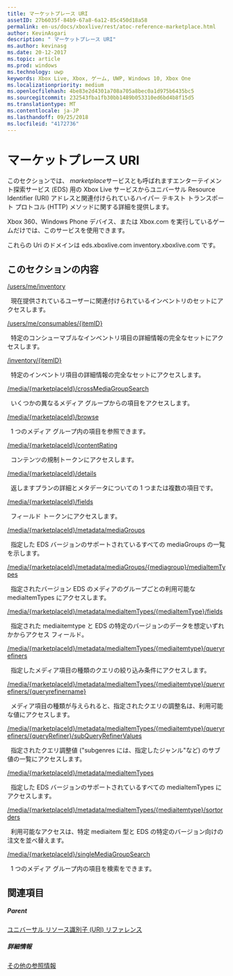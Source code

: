 ```yaml
---
title: マーケットプレース URI
assetID: 27b6035f-84b9-67a8-6a12-85c450d18a58
permalink: en-us/docs/xboxlive/rest/atoc-reference-marketplace.html
author: KevinAsgari
description: " マーケットプレース URI"
ms.author: kevinasg
ms.date: 20-12-2017
ms.topic: article
ms.prod: windows
ms.technology: uwp
keywords: Xbox Live, Xbox, ゲーム, UWP, Windows 10, Xbox One
ms.localizationpriority: medium
ms.openlocfilehash: 4be83e2d4301a708a705a8bec0a1d975b6435bc5
ms.sourcegitcommit: 232543fba1fb30bb1489b053310ed6bd4b8f15d5
ms.translationtype: MT
ms.contentlocale: ja-JP
ms.lasthandoff: 09/25/2018
ms.locfileid: "4172736"
---
```

# <a name="marketplace-uris"></a>マーケットプレース URI

このセクションでは、 *marketplace*サービスとも呼ばれますエンターテイメント探索サービス (EDS) 用の Xbox Live サービスからユニバーサル Resource Identifier (URI) アドレスと関連付けられているハイパー テキスト トランスポート プロトコル (HTTP) メソッドに関する詳細を提供します。

Xbox 360、Windows Phone デバイス、または Xbox.com を実行しているゲームだけでは、このサービスを使用できます。

これらの Uri のドメインは eds.xboxlive.com inventory.xboxlive.com です。

<a id="ID4EPB"></a>

 
## <a name="in-this-section"></a>このセクションの内容

[/users/me/inventory](uri-inventory.md)

&nbsp;&nbsp;現在提供されているユーザーに関連付けられているインベントリのセットにアクセスします。

[/users/me/consumables/{itemID}](uri-inventoryconsumablesitemurl.md)

&nbsp;&nbsp;特定のコンシューマブルなインベントリ項目の詳細情報の完全なセットにアクセスします。

[/inventory/{itemID}](uri-inventoryitemurl.md)

&nbsp;&nbsp;特定のインベントリ項目の詳細情報の完全なセットにアクセスします。

[/media/{marketplaceId}/crossMediaGroupSearch](uri-localecrossmediagroupsearch.md)

&nbsp;&nbsp;いくつかの異なるメディア グループからの項目をアクセスします。

[/media/{marketplaceId}/browse](uri-medialocalebrowse.md)

&nbsp;&nbsp;1 つのメディア グループ内の項目を参照できます。

[/media/{marketplaceId}/contentRating](uri-medialocalecontentrating.md)

&nbsp;&nbsp;コンテンツの規制トークンにアクセスします。

[/media/{marketplaceId}/details](uri-medialocaledetails.md)

&nbsp;&nbsp;返しますプランの詳細とメタデータについての 1 つまたは複数の項目です。

[/media/{marketplaceId}/fields](uri-medialocalefields.md)

&nbsp;&nbsp;フィールド トークンにアクセスします。

[/media/{marketplaceId}/metadata/mediaGroups](uri-medialocalemetadatamediagroups.md)

&nbsp;&nbsp;指定した EDS バージョンのサポートされているすべての mediaGroups の一覧を示します。

[/media/{marketplaceId}/metadata/mediaGroups/{mediagroup}/mediaItemTypes](uri-medialocalemetadatamediagroupsmediaitemtypes.md)

&nbsp;&nbsp;指定されたバージョン EDS のメディアのグループごとの利用可能な mediaItemTypes にアクセスします。

[/media/{marketplaceId}/metadata/mediaItemTypes/{mediaItemType}/fields](uri-medialocalemetadatamediaitemtypefields.md)

&nbsp;&nbsp;指定された mediaitemtype と EDS の特定のバージョンのデータを想定いずれかからアクセス フィールド。

[/media/{marketplaceId}/metadata/mediaItemTypes/{mediaitemtype}/queryrefiners](uri-medialocalemetadatamediaitemtypequeryrefiners.md)

&nbsp;&nbsp;指定したメディア項目の種類のクエリの絞り込み条件にアクセスします。

[/media/{marketplaceId}/metadata/mediaItemTypes/{mediaitemtype}/queryrefiners/{queryrefinername}](uri-medialocalemetadatamediaitemtypequeryrefinersqueryrefinername.md)

&nbsp;&nbsp;メディア項目の種類が与えられると、指定されたクエリの調整名は、利用可能な値にアクセスします。

[/media/{marketplaceId}/metadata/mediaItemTypes/{mediaitemtype}/queryrefiners/{queryRefiner}/subQueryRefinerValues](uri-medialocalemediaitemtypequeryrefinersubqueryrefinervalues.md)

&nbsp;&nbsp;指定されたクエリ調整値 ("subgenres には、指定したジャンル"など) のサブ値の一覧にアクセスします。

[/media/{marketplaceId}/metadata/mediaItemTypes](uri-medialocalemetadatamediaitemtypes.md)

&nbsp;&nbsp;指定した EDS バージョンのサポートされているすべての mediaItemTypes にアクセスします。

[/media/{marketplaceId}/metadata/mediaItemTypes/{mediaitemtype}/sortorders](uri-medialocalemetadatamediaitemtypesortorders.md)

&nbsp;&nbsp;利用可能なアクセスは、特定 mediaitem 型と EDS の特定のバージョン向けの注文を並べ替えます。

[/media/{marketplaceId}/singleMediaGroupSearch](uri-medialocalesinglemediagroupsearch.md)

&nbsp;&nbsp;1 つのメディア グループ内の項目を検索をできます。

<a id="ID4EFD"></a>


## <a name="see-also"></a>関連項目

<a id="ID4EHD"></a>


##### <a name="parent"></a>Parent

[ユニバーサル リソース識別子 (URI) リファレンス](../atoc-xboxlivews-reference-uris.md)


<a id="ID4ERD"></a>


##### <a name="further-information"></a>詳細情報

[その他の参照情報](../../additional/atoc-xboxlivews-reference-additional.md)
